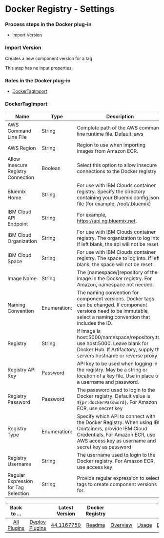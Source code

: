 
# Docker Registry - Settings

### Process steps in the Docker plug-in

* [Import Version](#import_version)


### Import Version

Creates a new component version for a tag

This step has no input properties.


### Roles in the Docker plug-in

* [DockerTagImport](#dockertagimport_role)


### DockerTagImport


| Name | Type | Description |
| --- | --- | --- |
| AWS Command Line File | String | Complete path of the AWS command line runtime file. Default: aws |
| AWS Region | String | Region to use when importing images from Amazon ECR. |
| Allow Insecure Registry Connection | Boolean | Select this option to allow insecure connections to the Docker registry |
| Bluemix Home | String | For use with IBM Clouds container registry. Specify the directory containing your Bluemix config.json file (for example, /root/.bluemix) |
| IBM Cloud API Endpoint | String | For example, https://api.ng.bluemix.net. |
| IBM Cloud Organization | String | For use with IBM Clouds container registry. The organization to log into. If left blank, the api will not be reset. |
| IBM Cloud Space | String | For use with IBM Clouds container registry. The space to log into. If left blank, the space will not be reset. |
| Image Name | String | The [namespace/]repository of the image in the Docker registry. For Amazon, namespace not needed. |
| Naming Convention | Enumeration: | The naming convention for component versions. Docker tags can be changed. If component versions need to be immutable, select a naming convention that includes the ID. |
| Registry | String | If image is host:5000/namespace/repository:tag use host:5000. Leave blank for Docker Hub. If Artifactory, supply the servers hostname or reverse proxy. |
| Registry API Key | Password | API key to be used when logging in to the registry. May be a string or location of a key file. Use in place of a username and password. |
| Registry Password | Password | The password used to login to the Docker registry. Default value is ``${p?:dockerPassword}``. For Amazon ECR, use secret key |
| Registry Type | Enumeration: | Specify which API to connect with the Docker Registry. When using IBM Containers, provide IBM Cloud Credentials. For Amazon ECR, use AWS access key as username and secret key as password |
| Registry Username | String | The username used to login to the Docker registry. For Amazon ECR, use access key |
| Regular Expression for Tag Selection | String | Provide regular expression to select tags to create component versions for. |



|Back to ...||Latest Version|Docker Registry ||||
| :---: | :---: | :---: | :---: | :---: | :---: | :---: |
|[All Plugins](../../index.md)|[Deploy Plugins](../README.md)|[44.1167750](https://raw.githubusercontent.com/UrbanCode/IBM-UCD-PLUGINS/main/files/DockerSourceConfig/ucd-DockerSourceConfig-44.1167750.zip)|[Readme](README.md)|[Overview](overview.md)|[Usage](usage.md)|[Downloads](downloads.md)|
